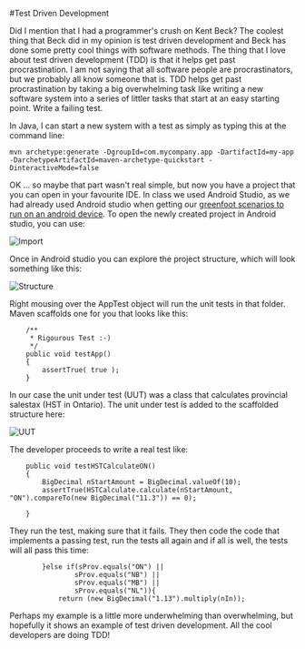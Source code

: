 #Test Driven Development

Did I mention that I had a programmer's crush on Kent Beck? The coolest thing that Beck did in my opinion is test driven development and Beck has done some pretty cool things with software methods. The thing that I love about test driven development (TDD) is that it helps get past procrastination. I am not saying that all software people are procrastinators, but we probably all know someone that is. TDD helps get past procrastination by taking a big overwhelming task like writing a new software system into a series of littler tasks that start at an easy starting point. Write a failing test.

In Java, I can start a new system with a test as simply as typing this at the command line:

```
mvn archetype:generate -DgroupId=com.mycompany.app -DartifactId=my-app -DarchetypeArtifactId=maven-archetype-quickstart -DinteractiveMode=false
```

OK ... so maybe that part wasn't real simple, but now you have a project that you can open in your favourite IDE. In class we used Android Studio, as we had already used Android studio when getting our [greenfoot scenarios to run on an android device](https://github.com/rhildred/droidfoot). To open the newly created project in Android studio, you can use:

![Import](https://rhildred.github.io/tddjunit/READMEImages/AndroidStudioStart.png "Import")

Once in Android studio you can explore the project structure, which will look something like this:

![Structure](https://rhildred.github.io/tddjunit/READMEImages/folderStructure.png "Structure")

Right mousing over the AppTest object will run the unit tests in that folder. Maven scaffolds one for you that looks like this:

```
    /**
     * Rigourous Test :-)
     */
    public void testApp()
    {
        assertTrue( true );
    }

```

In our case the unit under test (UUT) was a class that calculates provincial salestax (HST in Ontario). The unit under test is added to the scaffolded structure here:

![UUT](https://rhildred.github.io/tddjunit/READMEImages/UUT.png "UUT")

The developer proceeds to write a real test like:

```
    public void testHSTCalculateON()
    {
        BigDecimal nStartAmount = BigDecimal.valueOf(10);
        assertTrue(HSTCalculate.calculate(nStartAmount, "ON").compareTo(new BigDecimal("11.3")) == 0);

    }

```

They run the test, making sure that it fails. They then code the code that implements a passing test, run the tests all again and if all is well, the tests will all pass this time:

```
        }else if(sProv.equals("ON") ||
                sProv.equals("NB") ||
                sProv.equals("MB") ||
                sProv.equals("NL")){
            return (new BigDecimal("1.13").multiply(nIn));

```
Perhaps my example is a little more underwhelming than overwhelming, but hopefully it shows an example of test driven development. All the cool developers are doing TDD!
